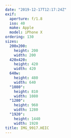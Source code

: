 ```yaml
---
date: "2019-12-17T12:17:24Z"
exif:
  aperture: f/1.8
  iso: 40
  make: Apple
  model: iPhone X
ordering: 130
sizes:
  200x200:
    height: 200
    width: 200
  420x420:
    height: 420
    width: 420
  640w:
    height: 480
    width: 640
  "1080":
    height: 810
    width: 1080
  "1280":
    height: 960
    width: 1280
  "1920":
    height: 1440
    width: 1920
title: IMG_9917.HEIC
---
```

